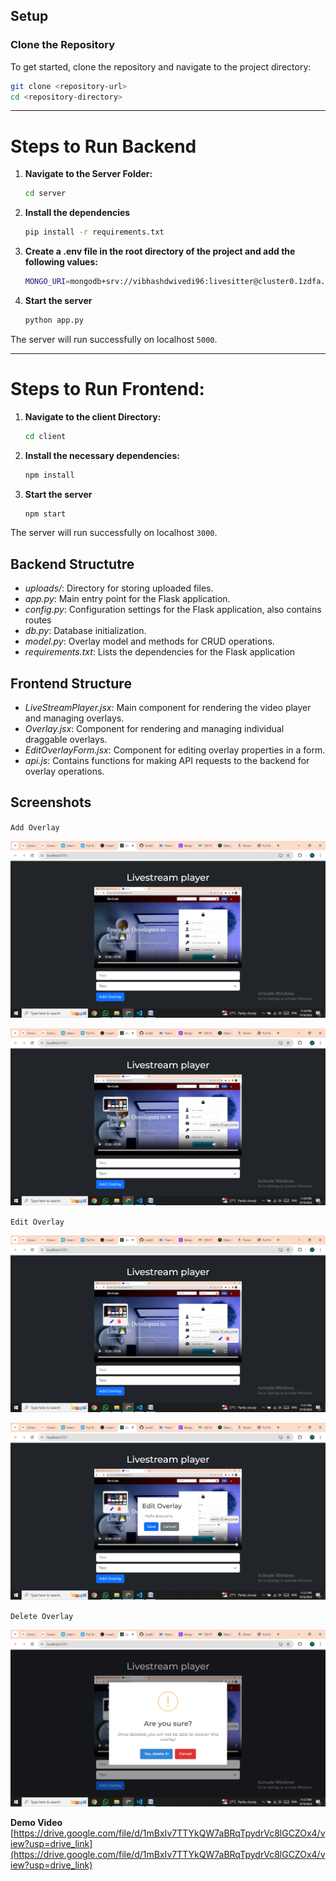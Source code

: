 ## Setup

### Clone the Repository

To get started, clone the repository and navigate to the project directory:

  ```sh
  git clone <repository-url>
  cd <repository-directory>
  ```
---
# Steps to Run Backend

1. **Navigate to the Server Folder:**
    ```sh
    cd server
    ```

2.  **Install the dependencies**
    ```sh
    pip install -r requirements.txt
    ``` 

3. **Create a .env file in the root directory of the project and add the following values:**
 
    ```sh
    MONGO_URI=mongodb+srv://vibhashdwivedi96:livesitter@cluster0.1zdfa.mongodb.net/Livesitter?retryWrites=true&w=majority&appName=Cluster0
    ```
4. **Start the server**
    ```sh
    python app.py
    ```
The server will run successfully on localhost `5000`. 

---

# Steps to Run Frontend:

1. **Navigate to the client Directory:**
    ```sh
    cd client
    ```
2. **Install the necessary dependencies:**
    ```sh
    npm install
    ```

3. **Start the server**
    ```sh
    npm start
    ```
The server will run successfully on localhost `3000`.

## Backend Structutre

- *uploads/*: Directory for storing uploaded files.
- *app.py*: Main entry point for the Flask application.
- *config.py*: Configuration settings for the Flask application, also contains routes
- *db.py*: Database initialization.
- *model.py*: Overlay model and methods for CRUD operations.
- *requirements.txt*: Lists the dependencies for the Flask application

## Frontend Structure

- *LiveStreamPlayer.jsx*: Main component for rendering the video player and managing overlays.
- *Overlay.jsx*: Component for rendering and managing individual draggable overlays.
- *EditOverlayForm.jsx*: Component for editing overlay properties in a form.
- *api.js*: Contains functions for making API requests to the backend for overlay operations.

## Screenshots

`Add Overlay`

![](https://github.com/VibhashDwivedi/LiveSitter/blob/main/screenshots/Screenshot%20(359).png?raw=true)

![](https://github.com/VibhashDwivedi/LiveSitter/blob/main/screenshots/Screenshot%20(360).png?raw=true)

`Edit Overlay`

![](https://github.com/VibhashDwivedi/LiveSitter/blob/main/screenshots/Screenshot%20(362).png?raw=true)

![](https://github.com/VibhashDwivedi/LiveSitter/blob/main/screenshots/Screenshot%20(363).png?raw=true)

`Delete Overlay`

![](https://github.com/VibhashDwivedi/LiveSitter/blob/main/screenshots/Screenshot%20(364).png?raw=true)

**Demo Video**
[https://drive.google.com/file/d/1mBxIv7TTYkQW7aBRqTpydrVc8lGCZOx4/view?usp=drive_link](https://drive.google.com/file/d/1mBxIv7TTYkQW7aBRqTpydrVc8lGCZOx4/view?usp=drive_link)





    


